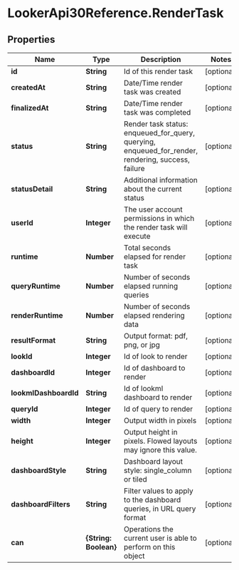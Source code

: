 # LookerApi30Reference.RenderTask

## Properties
Name | Type | Description | Notes
------------ | ------------- | ------------- | -------------
**id** | **String** | Id of this render task | [optional] 
**createdAt** | **String** | Date/Time render task was created | [optional] 
**finalizedAt** | **String** | Date/Time render task was completed | [optional] 
**status** | **String** | Render task status: enqueued_for_query, querying, enqueued_for_render, rendering, success, failure | [optional] 
**statusDetail** | **String** | Additional information about the current status | [optional] 
**userId** | **Integer** | The user account permissions in which the render task will execute | [optional] 
**runtime** | **Number** | Total seconds elapsed for render task | [optional] 
**queryRuntime** | **Number** | Number of seconds elapsed running queries | [optional] 
**renderRuntime** | **Number** | Number of seconds elapsed rendering data | [optional] 
**resultFormat** | **String** | Output format: pdf, png, or jpg | [optional] 
**lookId** | **Integer** | Id of look to render | [optional] 
**dashboardId** | **Integer** | Id of dashboard to render | [optional] 
**lookmlDashboardId** | **String** | Id of lookml dashboard to render | [optional] 
**queryId** | **Integer** | Id of query to render | [optional] 
**width** | **Integer** | Output width in pixels | [optional] 
**height** | **Integer** | Output height in pixels. Flowed layouts may ignore this value. | [optional] 
**dashboardStyle** | **String** | Dashboard layout style: single_column or tiled | [optional] 
**dashboardFilters** | **String** | Filter values to apply to the dashboard queries, in URL query format | [optional] 
**can** | **{String: Boolean}** | Operations the current user is able to perform on this object | [optional] 


